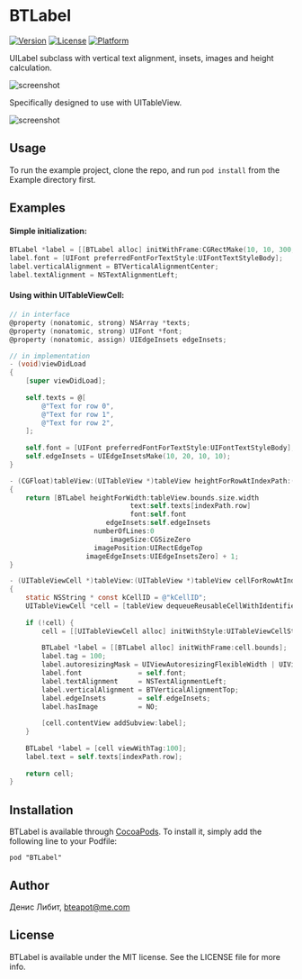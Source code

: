 # BTLabel

[![Version](https://img.shields.io/cocoapods/v/BTLabel.svg?style=flat)](http://cocoadocs.org/docsets/BTLabel)
[![License](https://img.shields.io/cocoapods/l/BTLabel.svg?style=flat)](http://cocoadocs.org/docsets/BTLabel)
[![Platform](https://img.shields.io/cocoapods/p/BTLabel.svg?style=flat)](http://cocoadocs.org/docsets/BTLabel)

UILabel subclass with vertical text alignment, insets, images and height calculation.

![screenshot](http://i.imgur.com/bgTDpF8.png)

Specifically designed to use with UITableView.

![screenshot](http://i.imgur.com/S5P46Un.png)

## Usage

To run the example project, clone the repo, and run `pod install` from the Example directory first.

## Examples

#### Simple initialization:

```objective-c
BTLabel *label = [[BTLabel alloc] initWithFrame:CGRectMake(10, 10, 300, 80) edgeInsets:UIEdgeInsetsMake(10, 20, 10, 10)];
label.font = [UIFont preferredFontForTextStyle:UIFontTextStyleBody];
label.verticalAlignment = BTVerticalAlignmentCenter;
label.textAlignment = NSTextAlignmentLeft;
```

#### Using within UITableViewCell:

```objective-c
// in interface
@property (nonatomic, strong) NSArray *texts;
@property (nonatomic, strong) UIFont *font;
@property (nonatomic, assign) UIEdgeInsets edgeInsets;

// in implementation
- (void)viewDidLoad
{
	[super viewDidLoad];
	
	self.texts = @[
		@"Text for row 0",
		@"Text for row 1",
		@"Text for row 2",
	];
	
	self.font = [UIFont preferredFontForTextStyle:UIFontTextStyleBody];
	self.edgeInsets = UIEdgeInsetsMake(10, 20, 10, 10);
}

- (CGFloat)tableView:(UITableView *)tableView heightForRowAtIndexPath:(NSIndexPath *)indexPath
{
	return [BTLabel heightForWidth:tableView.bounds.size.width
							  text:self.texts[indexPath.row]
							  font:self.font
						edgeInsets:self.edgeInsets
					 numberOfLines:0
						 imageSize:CGSizeZero
					 imagePosition:UIRectEdgeTop
				   imageEdgeInsets:UIEdgeInsetsZero] + 1;
}

- (UITableViewCell *)tableView:(UITableView *)tableView cellForRowAtIndexPath:(NSIndexPath *)indexPath
{
	static NSString * const kCellID = @"kCellID";
	UITableViewCell *cell = [tableView dequeueReusableCellWithIdentifier:kCellID];
	
	if (!cell) {
		cell = [[UITableViewCell alloc] initWithStyle:UITableViewCellStyleDefault reuseIdentifier:kCellID];
		
		BTLabel *label = [[BTLabel alloc] initWithFrame:cell.bounds];
		label.tag = 100;
		label.autoresizingMask = UIViewAutoresizingFlexibleWidth | UIViewAutoresizingFlexibleHeight;
		label.font				= self.font;
		label.textAlignment		= NSTextAlignmentLeft;
		label.verticalAlignment	= BTVerticalAlignmentTop;
		label.edgeInsets		= self.edgeInsets;
		label.hasImage			= NO;
		
		[cell.contentView addSubview:label];
	}
	
	BTLabel *label = [cell viewWithTag:100];
	label.text = self.texts[indexPath.row];
	
	return cell;
}

```

## Installation

BTLabel is available through [CocoaPods](http://cocoapods.org). To install
it, simply add the following line to your Podfile:

    pod "BTLabel"

## Author

Денис Либит, bteapot@me.com

## License

BTLabel is available under the MIT license. See the LICENSE file for more info.

